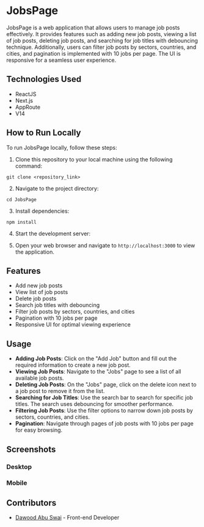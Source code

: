 # JobsPage

JobsPage is a web application that allows users to manage job posts effectively. It provides features such as adding new job posts, viewing a list of job posts, deleting job posts, and searching for job titles with debouncing technique. Additionally, users can filter job posts by sectors, countries, and cities, and pagination is implemented with 10 jobs per page. The UI is responsive for a seamless user experience.

## Technologies Used

- ReactJS
- Next.js
- AppRoute
- V14

## How to Run Locally

To run JobsPage locally, follow these steps:

1. Clone this repository to your local machine using the following command:

```
git clone <repository_link>
```

2. Navigate to the project directory:

```
cd JobsPage
```

3. Install dependencies:

```
npm install
```


4. Start the development server:



5. Open your web browser and navigate to `http://localhost:3000` to view the application.

## Features

- Add new job posts
- View list of job posts
- Delete job posts
- Search job titles with debouncing
- Filter job posts by sectors, countries, and cities
- Pagination with 10 jobs per page
- Responsive UI for optimal viewing experience

## Usage

- **Adding Job Posts**: Click on the "Add Job" button and fill out the required information to create a new job post.
- **Viewing Job Posts**: Navigate to the "Jobs" page to see a list of all available job posts.
- **Deleting Job Posts**: On the "Jobs" page, click on the delete icon next to a job post to remove it from the list.
- **Searching for Job Titles**: Use the search bar to search for specific job titles. The search uses debouncing for smoother performance.
- **Filtering Job Posts**: Use the filter options to narrow down job posts by sectors, countries, and cities.
- **Pagination**: Navigate through pages of job posts with 10 jobs per page for easy browsing.

## Screenshots

### Desktop


### Mobile


## Contributors

- [Dawood Abu Swai]([link_to_profile](https://github.com/dawood8080)) - Front-end Developer
